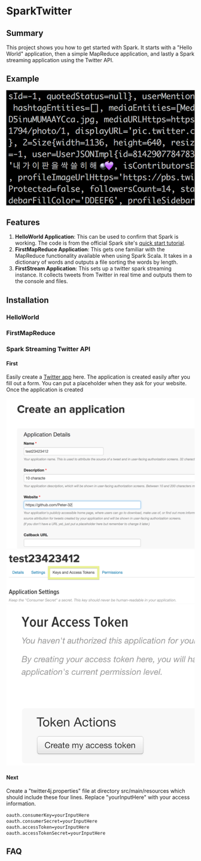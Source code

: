 # SparkTwitter

## Summary
This project shows you how to get started with Spark.  It starts with a "Hello World" application, then a simple MapReduce application, and lastly a Spark streaming application using the Twitter API.

## Example

![Twitter Stream](src/main/resources/spark_streaming_twitter.png)

## Features 

1. **HelloWorld Application**: This can be used to confirm that Spark is working.
  The code is from the official Spark site's [quick start tutorial](https://spark.apache.org/docs/latest/quick-start.html).
2. **FirstMapReduce Application**: This gets one familiar with the MapReduce functionality available when using Spark Scala.  It takes in a dictionary of words and outputs a file sorting the words by length.
3. **FirstStream Application**: This sets up a twitter spark streaming instance.  It collects tweets from Twitter in real time and outputs them to the console and files.

## Installation

### HelloWorld


### FirstMapReduce


### Spark Streaming Twitter API

#### First

Easily create a [Twitter app](https://apps.twitter.com/) here.  The application is created easily after you fill out a form.  You can put a placeholder when they ask for your website.  Once the application is created

![Twitter App page 1](src/main/resources/app_twitter_page1.png)
![Twitter App page 2 part 1](src/main/resources/app_twitter_page2_part1.png)
![Twitter App page 2 part 2](src/main/resources/app_twitter_page2_part2.png)

#### Next

Create a "twitter4j.properties" file at directory src/main/resources which should include these four lines.  Replace "yourInputHere" with your access information.

	oauth.consumerKey=yourInputHere
	oauth.consumerSecret=yourInputHere
	oauth.accessToken=yourInputHere
	oauth.accessTokenSecret=yourInputHere

## FAQ

